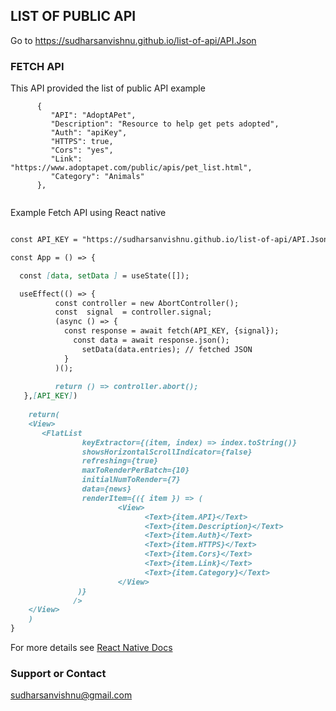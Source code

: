 ## LIST OF PUBLIC API

Go to https://sudharsanvishnu.github.io/list-of-api/API.Json 

### FETCH API

This API provided the list of public API example 
```
      {
         "API": "AdoptAPet",
         "Description": "Resource to help get pets adopted",
         "Auth": "apiKey",
         "HTTPS": true,
         "Cors": "yes",
         "Link": "https://www.adoptapet.com/public/apis/pet_list.html",
         "Category": "Animals"
      },
      
```

Example Fetch API using React native
```markdown

const API_KEY = "https://sudharsanvishnu.github.io/list-of-api/API.Json"

const App = () => {

  const [data, setData ] = useState([]);

  useEffect(() => {
          const controller = new AbortController();
          const  signal  = controller.signal;      
          (async () => {
            const response = await fetch(API_KEY, {signal});
              const data = await response.json();
                setData(data.entries); // fetched JSON
            }
          )();
          
          return () => controller.abort();
   },[API_KEY])
  
    return(
    <View>
       <FlatList
                keyExtractor={(item, index) => index.toString()}
                showsHorizontalScrollIndicator={false}
                refreshing={true}
                maxToRenderPerBatch={10}
                initialNumToRender={7}
                data={news}
                renderItem={({ item }) => (
                        <View>
                              <Text>{item.API}</Text>
                              <Text>{item.Description}</Text>
                              <Text>{item.Auth}</Text>
                              <Text>{item.HTTPS}</Text>
                              <Text>{item.Cors}</Text>
                              <Text>{item.Link}</Text>
                              <Text>{item.Category}</Text>
                        </View>
               )}
              /> 
    </View>
    )
}
```

For more details see [React Native Docs](https://reactnative.dev/docs/network)


### Support or Contact

sudharsanvishnu@gmail.com
